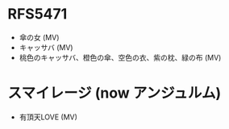 # RFS5471
* 傘の女 (MV)
* キャッサバ (MV)
* 桃色のキャッサバ、橙色の傘、空色の衣、紫の枕、緑の布 (MV)
# スマイレージ (now アンジュルム)
* 有頂天LOVE (MV)
